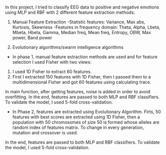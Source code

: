 In this project, I tried to classify EEG data to positive and negative emotions using MLP and RBF with 2 different feature extraction methods:
1. Manual Feature Extraction
   -Statistic features:
      Variance, Max abs, Kurtosis, Skewness
   -Features in frequency domain:
      Theta, Alpha, Lbeta, Mbeta, Hbeta, Gamma, Median freq, Mean freq, Entropy, OBW, Max power, Band power
     
3. Evolutionary algorithms/swarm intelligence algorithms

- In phase 1, manual feature extraction methods are used and for feature selection I used Fisher with two views:
1. I used 1D Fisher to extract 60 features.
2. First I extracted 150 features with 1D Fisher, then I passed them to a multidimensional Fisher and got 60 features using calculating trace.

In main function, after getting features, noise is added in order to avoid overfitting.
In the end, features are passed to both MLP and RBF classifiers.
To validate the model, I used 5-fold cross-validation.


- In Phase 2, features are extracted using Evolutionary Algorithm.
Firts, 50 features with best scores are extracted using 1D Fisher, then a population with 50 chromosomes of size 50 is formed whose alleles are random index of features matrix.
To change in every generation, mutation and crossover is used.

In the end, features are passed to both MLP and RBF classifiers.
To validate the model, I used 5-fold cross-validation.

